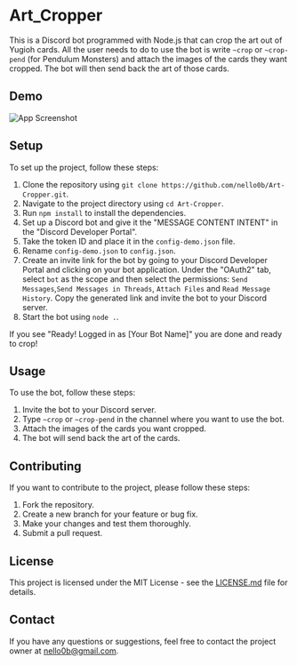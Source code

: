 # Art_Cropper

This is a Discord bot programmed with Node.js that can crop the art out of Yugioh cards. All the user needs to do to use the bot is write `~crop` or `~crop-pend` (for Pendulum Monsters) and attach the images of the cards they want cropped. The bot will then send back the art of those cards.

## Demo

![App Screenshot](https://user-images.githubusercontent.com/72969087/232902717-9657a203-7ce3-48b9-b066-482eb4719872.png)

## Setup

To set up the project, follow these steps:

1. Clone the repository using `git clone https://github.com/nello0b/Art-Cropper.git`.
2. Navigate to the project directory using `cd Art-Cropper`.
3. Run `npm install` to install the dependencies.
4. Set up a Discord bot and give it the "MESSAGE CONTENT INTENT" in the "Discord Developer Portal".
5. Take the token ID and place it in the `config-demo.json` file.
6. Rename `config-demo.json` to `config.json`.
7. Create an invite link for the bot by going to your Discord Developer Portal and clicking on your bot application. Under the "OAuth2" tab, select `bot` as the scope and then select the permissions: `Send Messages`,`Send Messages in Threads`, `Attach Files` and `Read Message History`. Copy the generated link and invite the bot to your Discord server.
8. Start the bot using `node .`.

If you see "Ready! Logged in as [Your Bot Name]" you are done and ready to crop!

## Usage

To use the bot, follow these steps:

1. Invite the bot to your Discord server.
2. Type `~crop` or `~crop-pend` in the channel where you want to use the bot.
3. Attach the images of the cards you want cropped.
4. The bot will send back the art of the cards.

## Contributing

If you want to contribute to the project, please follow these steps:

1. Fork the repository.
2. Create a new branch for your feature or bug fix.
3. Make your changes and test them thoroughly.
4. Submit a pull request.

## License

This project is licensed under the MIT License - see the [LICENSE.md](LICENSE.md) file for details.

## Contact

If you have any questions or suggestions, feel free to contact the project owner at nello0b@gmail.com.
